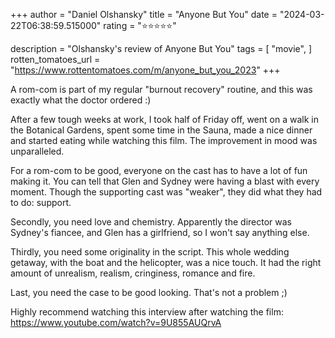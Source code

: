 +++
author = "Daniel Olshansky"
title = "Anyone But You"
date = "2024-03-22T06:38:59.515000"
rating = "⭐⭐⭐⭐⭐"

description = "Olshansky's review of Anyone But You"
tags = [
    "movie",
]
rotten_tomatoes_url = "https://www.rottentomatoes.com/m/anyone_but_you_2023"
+++

A rom-com is part of my regular "burnout recovery" routine, and this was exactly what the doctor ordered :)

After a few tough weeks at work, I took half of Friday off, went on a walk in the Botanical Gardens, spent some time in the Sauna, made a nice dinner and started eating while watching this film. The improvement in mood was unparalleled.

For a rom-com to be good, everyone on the cast has to have a lot of fun making it. You can tell that Glen and Sydney were having a blast with every moment. Though the supporting cast was "weaker", they did what they had to do: support.

Secondly, you need love and chemistry. Apparently the director was Sydney's fiancee, and Glen has a girlfriend, so I won't say anything else.

Thirdly, you need some originality in the script. This whole wedding getaway, with the boat and the helicopter, was a nice touch. It had the right amount of unrealism, realism, cringiness, romance and fire.

Last, you need the case to be good looking. That's not a problem ;)

Highly recommend watching this interview after watching the film: https://www.youtube.com/watch?v=9U855AUQrvA
